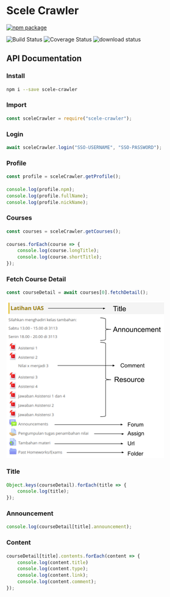 # Scele Crawler

[![npm package](https://nodei.co/npm/scele-crawler.png?downloads=true&downloadRank=true&stars=true)](https://www.npmjs.com/package/scele-crawler)

![Build Status](https://travis-ci.org/scele-crawler/scele-crawler.svg?branch=master)
![Coverage Status](https://coveralls.io/repos/github/scele-crawler/scele-crawler/badge.svg?branch=master)
![download status](https://img.shields.io/npm/dt/scele-crawler.svg)

## API Documentation

### Install
```bash
npm i --save scele-crawler
```

### Import
```js
const sceleCrawler = require("scele-crawler");
```

### Login
```js
await sceleCrawler.login("SSO-USERNAME", "SSO-PASSWORD");
```

### Profile
```js
const profile = sceleCrawler.getProfile();

console.log(profile.npm);
console.log(profile.fullName);
console.log(profile.nickName);
```

### Courses
```js
const courses = sceleCrawler.getCourses();

courses.forEach(course => {
    console.log(course.longTitle);
    console.log(course.shortTitle);
});
```

### Fetch Course Detail
```js
const courseDetail = await courses[0].fetchDetail();
```

![Screenshot](documentation/section.png)

### Title
```js
Object.keys(courseDetail).forEach(title => {
    console.log(title);
});
```

### Announcement
```js
console.log(courseDetail[title].announcement);
```

### Content
```js
courseDetail[title].contents.forEach(content => {
    console.log(content.title)
    console.log(content.type);
    console.log(content.link);
    console.log(content.comment);
});
```